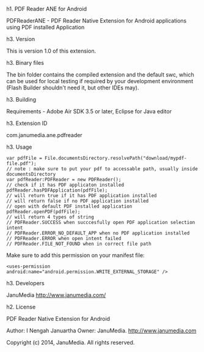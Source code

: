 h1. PDF Reader ANE for Android

PDFReaderANE - PDF Reader Native Extension for Android applications using PDF installed Application

h3. Version

This is version 1.0 of this extension.

h3. Binary files

The bin folder contains the compiled extension and the default swc, which can be used for local testing if required by your development environment (Flash Builder shouldn't need it, but other IDEs may).

h3. Building

Requirements - Adobe Air SDK 3.5 or later, Eclipse for Java editor

h3. Extension ID

<extensionID>com.janumedia.ane.pdfreader</extensionID>

h3. Usage

```
var pdfFile = File.documentsDirectory.resolvePath("download/mypdf-file.pdf");
// note : make sure to put your pdf to accessable path, usually inside documentsDirectory
var pdfReader:PDFReader = new PDFReader();
// check if it has PDF applicaton installed
pdfReader.hasPDFApplication(pdfFile);
// will return true if it has PDF application installed
// will return false if no PDF application installed
// open with default PDF installed application
pdfReader.openPDF(pdfFile);
// will return 4 types of string 
// PDFReader.SUCCESS when succcesfully open PDF application selection intent
// PDFReader.ERROR_NO_DEFAULT_APP when no PDF application installed
// PDFReader.ERROR when open intent failed
// PDFReader.FILE_NOT_FOUND when in correct file path
```

Make sure to add this permission on your manifest file:

```
<uses-permission android:name="android.permission.WRITE_EXTERNAL_STORAGE" />
```

h3. Developers

JanuMedia
http://www.janumedia.com/

h2. License

PDF Reader Native Extension for Android

Author: I Nengah Januartha Owner: JanuMedia.
http://www.janumedia.com

Copyright (c) 2014, JanuMedia. All rights reserved.
